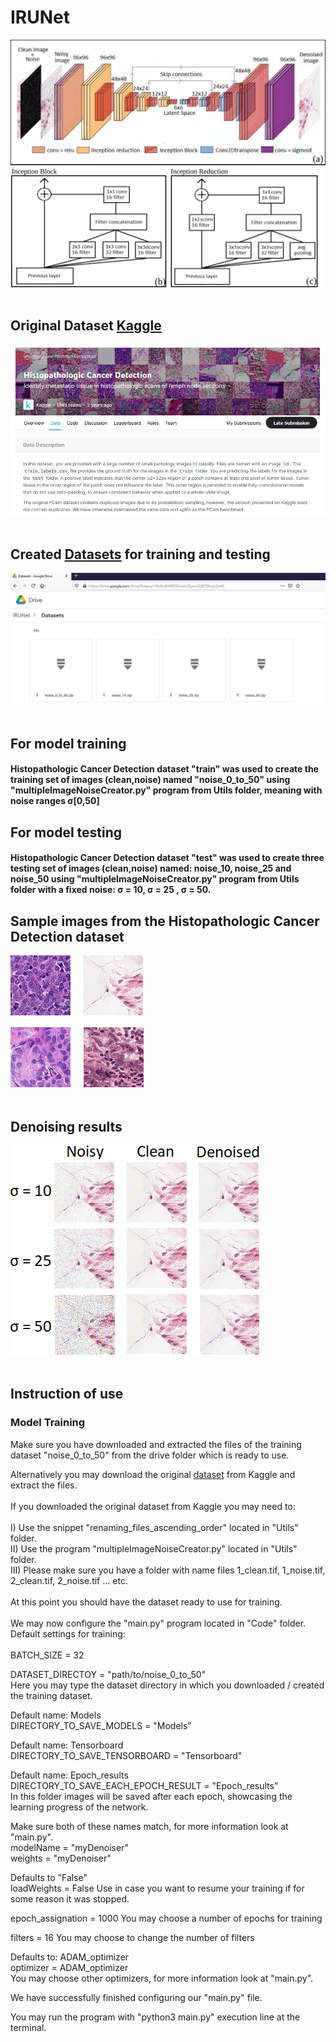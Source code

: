 # IRUNet

![IRUNet architecture](https://github.com/Fabio-Gil-Z/IRUNet/blob/main/README_FILES/IRUNet_network_architecture.png)<br /> <br />
## Original Dataset [Kaggle](https://www.kaggle.com/c/histopathologic-cancer-detection/data)
![kaggle dataset description](https://github.com/Fabio-Gil-Z/IRUNet/blob/main/README_FILES/kaggle_dataset_description.png)<br /> <br />
## Created [Datasets](https://drive.google.com/drive/folders/1PdTrAV-PUpFhdvhFtfOggpLbOpDEouLc?usp=sharing) for training and testing  <br />
![self created datasets](https://github.com/Fabio-Gil-Z/IRUNet/blob/main/README_FILES/self_created_datasets_sample_image.png)<br /> <br />
## For model training <br />
#### Histopathologic Cancer Detection dataset "train" was used to create the training set of images (clean,noise) named "noise_0_to_50" using "multipleImageNoiseCreator.py" program from Utils folder, meaning with noise ranges σ[0,50]
## For model testing <br />

#### Histopathologic Cancer Detection dataset "test" was used to create three testing set of images (clean,noise) named: noise_10, noise_25 and noise_50 using "multipleImageNoiseCreator.py" program from Utils folder with a fixed noise: σ = 10, σ = 25 , σ = 50.

## Sample images from the Histopathologic Cancer Detection dataset
![Kaggle dataset Sample Images](https://github.com/Fabio-Gil-Z/IRUNet/blob/main/README_FILES/sample_images.png)<br /> <br />

## Denoising results
![Denoising results](https://github.com/Fabio-Gil-Z/IRUNet/blob/main/README_FILES/denoised.png)<br /> <br />


## Instruction of use <br />
### Model Training <br />
Make sure you have downloaded and extracted the files of the training dataset "noise_0_to_50" from the drive folder which is ready to use. <br />

Alternatively you may download the original [dataset](https://www.kaggle.com/c/histopathologic-cancer-detection/data) from Kaggle and extract the files. <br /> <br />
If you downloaded the original dataset from Kaggle you may need to: <br /><br />
     I) Use the snippet "renaming_files_ascending_order" located in "Utils" folder. <br />
    II) Use the program "multipleImageNoiseCreator.py" located in "Utils" folder. <br />
   III) Please make sure you have a folder with name files 1_clean.tif, 1_noise.tif, 2_clean.tif, 2_noise.tif ... etc. <br /><br />
At this point you should have the dataset ready to use for training. <br /><br />
We may now configure the "main.py" program located in "Code" folder. <br />
Default settings for training: <br /><br />
BATCH_SIZE = 32 <br />

DATASET_DIRECTOY = "path/to/noise_0_to_50" <br />
Here you may type the dataset directory in which you downloaded / created the training dataset. <br />

Default name: Models <br />
DIRECTORY_TO_SAVE_MODELS = "Models" <br />

Default name: Tensorboard <br />
DIRECTORY_TO_SAVE_TENSORBOARD = "Tensorboard" <br />

Default name: Epoch_results <br />
DIRECTORY_TO_SAVE_EACH_EPOCH_RESULT = "Epoch_results" <br />
In this folder images will be saved after each epoch, showcasing the learning progress of the network. <br />

Make sure both of these names match, for more information look at "main.py".<br />
modelName = "myDenoiser" <br />
weights = "myDenoiser"   <br />

Defaults to "False" <br />
loadWeights = False   Use in case you want to resume your training if for some reason it was stopped. <br />

epoch_assignation = 1000  You may choose a number of epochs for training <br />

filters = 16 You may choose to change the number of filters <br />

Defaults to: ADAM_optimizer <br />
optimizer = ADAM_optimizer <br />
You may choose other optimizers, for more information look at "main.py".<br />

We have successfully finished configuring our "main.py" file. <br />

You may run the program with "python3 main.py" execution line at the terminal.


